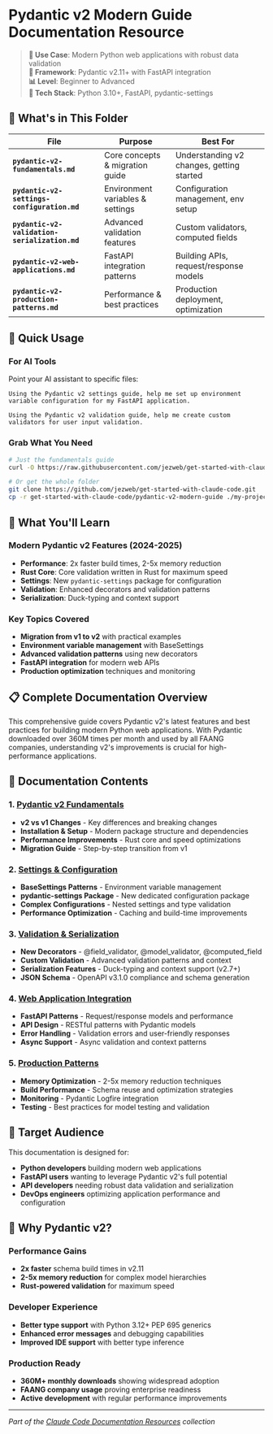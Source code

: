 # Pydantic v2 Modern Guide Documentation Resource

> **🎯 Use Case**: Modern Python web applications with robust data validation  
> **🐍 Framework**: Pydantic v2.11+ with FastAPI integration  
> **📊 Level**: Beginner to Advanced  
> **🔧 Tech Stack**: Python 3.10+, FastAPI, pydantic-settings

## 📁 What's in This Folder

| File | Purpose | Best For |
|------|---------|----------|
| **`pydantic-v2-fundamentals.md`** | Core concepts & migration guide | Understanding v2 changes, getting started |
| **`pydantic-v2-settings-configuration.md`** | Environment variables & settings | Configuration management, env setup |
| **`pydantic-v2-validation-serialization.md`** | Advanced validation features | Custom validators, computed fields |
| **`pydantic-v2-web-applications.md`** | FastAPI integration patterns | Building APIs, request/response models |
| **`pydantic-v2-production-patterns.md`** | Performance & best practices | Production deployment, optimization |

## 🚀 Quick Usage

### For AI Tools
Point your AI assistant to specific files:
```
Using the Pydantic v2 settings guide, help me set up environment variable configuration for my FastAPI application.

Using the Pydantic v2 validation guide, help me create custom validators for user input validation.
```

### Grab What You Need
```bash
# Just the fundamentals guide
curl -O https://raw.githubusercontent.com/jezweb/get-started-with-claude-code/main/pydantic-v2-modern-guide/pydantic-v2-fundamentals.md

# Or get the whole folder
git clone https://github.com/jezweb/get-started-with-claude-code.git
cp -r get-started-with-claude-code/pydantic-v2-modern-guide ./my-project/
```

## 🎯 What You'll Learn

### Modern Pydantic v2 Features (2024-2025)
- **Performance**: 2x faster build times, 2-5x memory reduction
- **Rust Core**: Core validation written in Rust for maximum speed
- **Settings**: New `pydantic-settings` package for configuration
- **Validation**: Enhanced decorators and validation patterns
- **Serialization**: Duck-typing and context support

### Key Topics Covered
- **Migration from v1 to v2** with practical examples
- **Environment variable management** with BaseSettings
- **Advanced validation patterns** using new decorators
- **FastAPI integration** for modern web APIs
- **Production optimization** techniques and monitoring

## 📋 Complete Documentation Overview

This comprehensive guide covers Pydantic v2's latest features and best practices for building modern Python web applications. With Pydantic downloaded over 360M times per month and used by all FAANG companies, understanding v2's improvements is crucial for high-performance applications.

## 🔧 Documentation Contents

### 1. [Pydantic v2 Fundamentals](./pydantic-v2-fundamentals.md)
- **v2 vs v1 Changes** - Key differences and breaking changes
- **Installation & Setup** - Modern package structure and dependencies
- **Performance Improvements** - Rust core and speed optimizations
- **Migration Guide** - Step-by-step transition from v1

### 2. [Settings & Configuration](./pydantic-v2-settings-configuration.md)
- **BaseSettings Patterns** - Environment variable management
- **pydantic-settings Package** - New dedicated configuration package
- **Complex Configurations** - Nested settings and type validation
- **Performance Optimization** - Caching and build-time improvements

### 3. [Validation & Serialization](./pydantic-v2-validation-serialization.md)
- **New Decorators** - @field_validator, @model_validator, @computed_field
- **Custom Validation** - Advanced validation patterns and context
- **Serialization Features** - Duck-typing and context support (v2.7+)
- **JSON Schema** - OpenAPI v3.1.0 compliance and schema generation

### 4. [Web Application Integration](./pydantic-v2-web-applications.md)
- **FastAPI Patterns** - Request/response models and performance
- **API Design** - RESTful patterns with Pydantic models
- **Error Handling** - Validation errors and user-friendly responses
- **Async Support** - Async validation and context patterns

### 5. [Production Patterns](./pydantic-v2-production-patterns.md)
- **Memory Optimization** - 2-5x memory reduction techniques
- **Build Performance** - Schema reuse and optimization strategies
- **Monitoring** - Pydantic Logfire integration
- **Testing** - Best practices for model testing and validation

## 🎯 Target Audience

This documentation is designed for:
- **Python developers** building modern web applications
- **FastAPI users** wanting to leverage Pydantic v2's full potential
- **API developers** needing robust data validation and serialization
- **DevOps engineers** optimizing application performance and configuration

## 🚀 Why Pydantic v2?

### Performance Gains
- **2x faster** schema build times in v2.11
- **2-5x memory reduction** for complex model hierarchies
- **Rust-powered validation** for maximum speed

### Developer Experience
- **Better type support** with Python 3.12+ PEP 695 generics
- **Enhanced error messages** and debugging capabilities
- **Improved IDE support** with better type inference

### Production Ready
- **360M+ monthly downloads** showing widespread adoption
- **FAANG company usage** proving enterprise readiness
- **Active development** with regular performance improvements

---

*Part of the [Claude Code Documentation Resources](../README.md) collection*